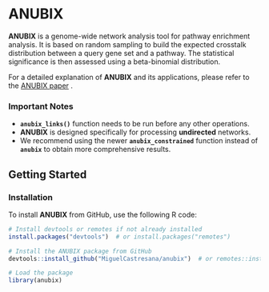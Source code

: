 # **ANUBIX**

**ANUBIX** is a genome-wide network analysis tool for pathway enrichment analysis. It is based on random sampling to build the expected crosstalk distribution between a query gene set and a pathway. The statistical significance is then assessed using a beta-binomial distribution.

For a detailed explanation of **ANUBIX** and its applications, please refer to the [ANUBIX paper](https://pubmed.ncbi.nlm.nih.gov/32788619/) .

### **Important Notes**
- **`anubix_links()`** function needs to be run before any other operations.
- **ANUBIX** is designed specifically for processing **undirected** networks.
- We recommend using the newer **`anubix_constrained`** function instead of **`anubix`** to obtain more comprehensive results.

## **Getting Started**

### **Installation**

To install **ANUBIX** from GitHub, use the following R code:

```r
# Install devtools or remotes if not already installed
install.packages("devtools")  # or install.packages("remotes")

# Install the ANUBIX package from GitHub
devtools::install_github("MiguelCastresana/anubix")  # or remotes::install_github("MiguelCastresana/anubix")

# Load the package
library(anubix)

